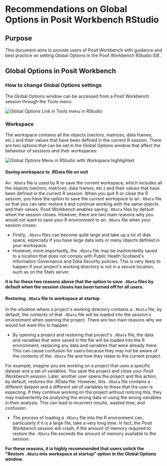 # Recommendations on Global Options in Posit Workbench RStudio

## Purpose

This document aims to provide users of Posit Workbench with guidance and best practice on setting Global Options in the Posit Workbench RStudio IDE.

## Global Options in Posit Workbench

### How to change Global Options settings

The Global Options window can be accessed from a Posit Workbench session through the Tools menu:

![Global Options Link in Tools menu in RStudio](https://user-images.githubusercontent.com/45657289/212679908-5cb53c40-de93-4010-8fae-6420d6bc4a64.png)

### Workspace

The workspace contains all the objects (vectors, matrices, data frames, etc.) and their values that have been defined in the current R session.  There are two options that can be set in the Global Options window that affect the behaviour of sessions and their workspaces:

![Global Options Menu in RStudio with Workspace highlighted](https://user-images.githubusercontent.com/45657289/212689097-9c1d3aed-0373-4d9f-9095-884d1651e0fc.png)

#### Saving workspace to .RData file on exit

An `.RData` file is used by R to save the current workspace, which includes all the objects (vectors, matrices, data frames, etc.) and their values that have been defined in the current R session. When you quit R or close the R session, you have the option to save the current workspace to an `.RData` file so that you can later restore it and continue working with the same objects and their values.  Posit Workbench enables saving `.RData` files by default when the session closes.
However, there are two main reasons why you would not want to save your R environment to an `.RData` file when your session closes:

* Firstly, `.RData` files can become quite large and take up a lot of disk space, especially if you have large data sets or many objects defined in your workspace.
* However, more importantly, the `.RData` file may be inadvertently saved to a location that does not comply with Public Health Scotland's Information Governance and Data Security policies.  This is very likely to happen if your project's working directory is not in a secure location, such as on the Stats server.

**It is for these two reasons above that the option to save `.RData` files by default when the session closes has been turned off for all users.**

#### Restoring `.RData` file to workspace at startup

In the situation where a project's working directory contains a `.RData` file, by default, the contents of that `.RData` file will be loaded into the session's environment when opening the project.  There are two main reasons why we would not want this to happen:

* By opening a project and restoring that project's `.RData` file, the data and variables that were saved in the file will be loaded into the R environment, replacing any data and variables that were already there. This can cause confusion for users because they may not be aware of the contents of the `.RData` file and how they relate to the current project.

For example, imagine you are working on a project that uses a specific dataset and a set of variables. You save the project and close your Posit Workbench session. Later, another user opens the project and this action, by default, restores the .RData file. However, this `.RData` file contains a different dataset and a different set of variables to those that the user is expecting. If they continue working on the project without noticing this, they may inadvertently be analysing the wrong data or using the wrong variables in their analysis. This can lead to incorrect results, wasted time, and confusion.

* The process of loading a `.RData` file into the R environment can, particularly if it is a large file, take a very long time.  In fact, the Posit Workbench session will crash, if the amount of memory required to restore the `.RData` file exceeds the amount of memory available to the session.

**For these reasons, it is highly recommended that users untick the "Restore `.RData` into workspace at startup" option in the Global Options window.**
